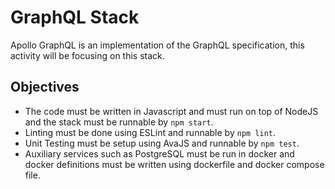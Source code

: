# GraphQL Stack

Apollo GraphQL is an implementation of the GraphQL specification, this activity will be focusing on this stack.

## Objectives

* The code must be written in Javascript and must run on top of NodeJS and the stack must be runnable by `npm start`.
* Linting must be done using ESLint and runnable by `npm lint`.
* Unit Testing must be setup using AvaJS and runnable by `npm test`.
* Auxiliary services such as PostgreSQL must be run in docker and docker definitions must be written using dockerfile and docker compose file.